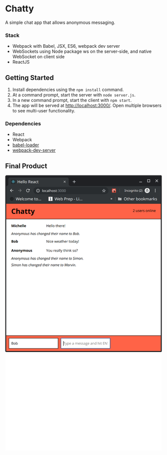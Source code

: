 Chatty
=====================

A simple chat app that allows anonymous messaging.

### Stack

* Webpack with Babel, JSX, ES6, webpack dev server
* WebSockets using Node package ws on the server-side, and native WebSocket on client side
* ReactJS


## Getting Started

1. Install dependencies using the `npm install` command.
2. At a command prompt, start the server with `node server.js`.
3. In a new command prompt, start the client with `npm start`.
4. The app will be served at <http://localhost:3000/>. Open multiple browsers to see multi-user functionality.

### Dependencies

* React
* Webpack
* [babel-loader](https://github.com/babel/babel-loader)
* [webpack-dev-server](https://github.com/webpack/webpack-dev-server)

## Final Product
!["Screenshot of a single chat window"](https://github.com/maddixm/chatty/blob/master/client/images/one-chat.png?raw=true)
!["Screenshot of three chat windows"](https://github.com/maddixm/chatty/blob/master/client/images/three-chats.png?raw=true)